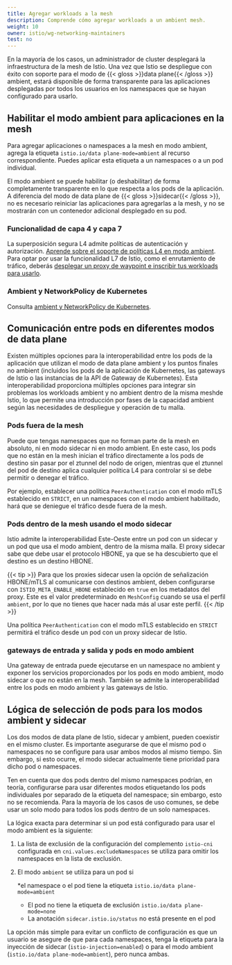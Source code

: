 ```yaml
---
title: Agregar workloads a la mesh
description: Comprende cómo agregar workloads a un ambient mesh.
weight: 10
owner: istio/wg-networking-maintainers
test: no
---
```


En la mayoría de los casos, un administrador de cluster desplegará la infraestructura de la mesh de Istio. Una vez que Istio se despliegue con éxito con soporte para el modo de {{< gloss >}}data plane{{< /gloss >}} ambient, estará disponible de forma transparente para las aplicaciones desplegadas por todos los usuarios en los namespaces que se hayan configurado para usarlo.

## Habilitar el modo ambient para aplicaciones en la mesh

Para agregar aplicaciones o namespaces a la mesh en modo ambient, agrega la etiqueta `istio.io/data plane-mode=ambient` al recurso correspondiente. Puedes aplicar esta etiqueta a un namespaces o a un pod individual.

El modo ambient se puede habilitar (o deshabilitar) de forma completamente transparente en lo que respecta a los pods de la aplicación. A diferencia del modo de data plane de {{< gloss >}}sidecar{{< /gloss >}}, no es necesario reiniciar las aplicaciones para agregarlas a la mesh, y no se mostrarán con un contenedor adicional desplegado en su pod.

### Funcionalidad de capa 4 y capa 7

La superposición segura L4 admite políticas de autenticación y autorización. [Aprende sobre el soporte de políticas L4 en modo ambient](/es/docs/ambient/usage/l4-policy/). Para optar por usar la funcionalidad L7 de Istio, como el enrutamiento de tráfico, deberás [desplegar un proxy de waypoint e inscribir tus workloads para usarlo](/es/docs/ambient/usage/waypoint/).

### Ambient y NetworkPolicy de Kubernetes

Consulta [ambient y NetworkPolicy de Kubernetes](/es/docs/ambient/usage/networkpolicy/).

## Comunicación entre pods en diferentes modos de data plane

Existen múltiples opciones para la interoperabilidad entre los pods de la aplicación que utilizan el modo de data plane ambient y los puntos finales no ambient (incluidos los pods de la aplicación de Kubernetes, las gateways de Istio o las instancias de la API de Gateway de Kubernetes). Esta interoperabilidad proporciona múltiples opciones para integrar sin problemas los workloads ambient y no ambient dentro de la misma meshde Istio, lo que permite una introducción por fases de la capacidad ambient según las necesidades de despliegue y operación de tu malla.

### Pods fuera de la mesh

Puede que tengas namespaces que no forman parte de la mesh en absoluto, ni en modo sidecar ni en modo ambient. En este caso, los pods que no están en la mesh inician el tráfico directamente a los pods de destino sin pasar por el ztunnel del nodo de origen, mientras que el ztunnel del pod de destino aplica cualquier política L4 para controlar si se debe permitir o denegar el tráfico.

Por ejemplo, establecer una política `PeerAuthentication` con el modo mTLS establecido en `STRICT`, en un namespaces con el modo ambient habilitado, hará que se deniegue el tráfico desde fuera de la mesh.

### Pods dentro de la mesh usando el modo sidecar

Istio admite la interoperabilidad Este-Oeste entre un pod con un sidecar y un pod que usa el modo ambient, dentro de la misma malla. El proxy sidecar sabe que debe usar el protocolo HBONE, ya que se ha descubierto que el destino es un destino HBONE.

{{< tip >}}
Para que los proxies sidecar usen la opción de señalización HBONE/mTLS al comunicarse con destinos ambient, deben configurarse con `ISTIO_META_ENABLE_HBONE` establecido en `true` en los metadatos del proxy. Este es el valor predeterminado en `MeshConfig` cuando se usa el perfil `ambient`, por lo que no tienes que hacer nada más al usar este perfil.
{{< /tip >}}

Una política `PeerAuthentication` con el modo mTLS establecido en `STRICT` permitirá el tráfico desde un pod con un proxy sidecar de Istio.

### gateways de entrada y salida y pods en modo ambient

Una gateway de entrada puede ejecutarse en un namespace no ambient y exponer los servicios proporcionados por los pods en modo ambient, modo sidecar o que no están en la mesh. También se admite la interoperabilidad entre los pods en modo ambient y las gateways de Istio.

## Lógica de selección de pods para los modos ambient y sidecar

Los dos modos de data plane de Istio, sidecar y ambient, pueden coexistir en el mismo cluster. Es importante asegurarse de que el mismo pod o namespaces no se configure para usar ambos modos al mismo tiempo. Sin embargo, si esto ocurre, el modo sidecar actualmente tiene prioridad para dicho pod o namespaces.

Ten en cuenta que dos pods dentro del mismo namespaces podrían, en teoría, configurarse para usar diferentes modos etiquetando los pods individuales por separado de la etiqueta del namespace; sin embargo, esto no se recomienda. Para la mayoría de los casos de uso comunes, se debe usar un solo modo para todos los pods dentro de un solo namespaces.

La lógica exacta para determinar si un pod está configurado para usar el modo ambient es la siguiente:

1. La lista de exclusión de la configuración del complemento `istio-cni` configurada en `cni.values.excludeNamespaces` se utiliza para omitir los namespaces en la lista de exclusión.
1. El modo `ambient` se utiliza para un pod si

    *el namespace o el pod tiene la etiqueta `istio.io/data plane-mode=ambient`
    * El pod no tiene la etiqueta de exclusión `istio.io/data plane-mode=none`
    * La anotación `sidecar.istio.io/status` no está presente en el pod

La opción más simple para evitar un conflicto de configuración es que un usuario se asegure de que para cada namespaces, tenga la etiqueta para la inyección de sidecar (`istio-injection=enabled`) o para el modo ambient (`istio.io/data plane-mode=ambient`), pero nunca ambas.
